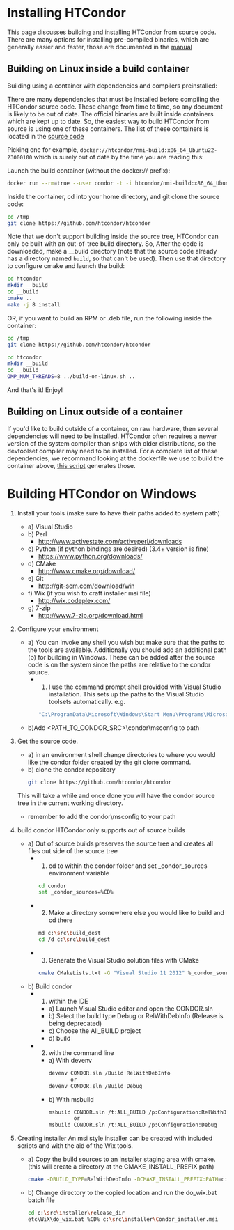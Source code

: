 # Installing HTCondor

This page discusses building and installing HTCondor from source code.
There are many options for installing pre-compiled binaries, which are
generally easier and faster, those are documented in the 
[manual](https://htcondor.readthedocs.io/en/latest/getting-htcondor/index.html)

## Building on Linux inside a build container

Building using a container with dependencies and compilers preinstalled:

There are many dependencies that must be installed before compiling the
HTCondor source code.  These change from time to time, so any document is
likely to be out of date.  The official binaries are built inside containers
which are kept up to date.  So, the easiest way to build HTCondor from source
is using one of these containers.  The list of these containers is
located in the [source code](https://github.com/htcondor/htcondor/blob/main/nmi_tools/nmi-build-platforms)

Picking one for example, `docker://htcondor/nmi-build:x86_64_Ubuntu22-23000100`
which is surely out of date by the time you are reading this:

Launch the build container (without the docker:// prefix):

```sh
docker run --rm=true --user condor -t -i htcondor/nmi-build:x86_64_Ubuntu22-23000100 /bin/bash
```

Inside the container, cd into your home directory, and git clone the 
source code:

```sh
cd /tmp
git clone https://github.com/htcondor/htcondor
```

Note that we don't support building inside the source tree, HTCondor can only
be built with an out-of-tree build directory.  So, After the code is
downloaded, make a \_\_build directory (note that the source code already has a
directory named `build`, so that can't be used). Then use that directory to
configure cmake and launch the build:

```sh
cd htcondor
mkdir __build
cd __build
cmake ..
make -j 8 install
```


OR, if you want to build an RPM or .deb file, run the following inside the container:

```sh
cd /tmp
git clone https://github.com/htcondor/htcondor

cd htcondor
mkdir __build
cd __build
OMP_NUM_THREADS=8 ../build-on-linux.sh ..
```


And that's it!  Enjoy!

## Building on Linux outside of a container

If you'd like to build outside of a container, on raw hardware, then
several dependencies will need to be installed.  HTCondor often
requires a newer version of the system compiler than ships with older
distributions, so the devtoolset compiler may need to be installed.
For a complete list of these dependencies, we recommand looking
at the dockerfile we use to build the container above,
[this script](https://github.com/htcondor/htcondor/blob/main/build/nmi-build/setup.sh) generates those.


# Building HTCondor on Windows

1. Install your tools (make sure to have their paths added to system path)
	- a) Visual Studio
	- b) Perl
	    * http://www.activestate.com/activeperl/downloads
	- c) Python (if python bindings are desired) (3.4+ version is fine)
		* https://www.python.org/downloads/
	- d) CMake
		* http://www.cmake.org/download/
	- e) Git
		* http://git-scm.com/download/win
	- f) Wix (if you wish to craft installer msi file)
		* http://wix.codeplex.com/ 
	- g) 7-zip
		* http://www.7-zip.org/download.html

2. Configure your environment
	- a) You can invoke any shell you wish but make sure that the paths
		to the tools are available. Additionally you should add an additional
		path (b) for building in Windows.  These can be added after the source 
		code is on the system since the paths are relative to the condor source.
		- 1) I use the command prompt shell provided with Visual Studio installation.
			This sets up the paths to the Visual Studio toolsets automatically. 
			e.g.
			```sh
			"C:\ProgramData\Microsoft\Windows\Start Menu\Programs\Microsoft Visual Studio 2012\Visual Studio Tools\Developer Command Prompt for VS2012.lnk"
			```
	- b)Add <PATH_TO_CONDOR_SRC>\condor\msconfig to path

3. Get the source code. 
	- a) in an environment shell change directories to where you would like the condor
		folder created by the git clone command. 
	- b) clone the condor repository
		```sh
		git clone https://github.com/htcondor/htcondor
		```
	This will take a while and once done you will have the condor source tree in the current
	working directory. 
	* remember to add the condor\msconfig to your path

4. build condor
	HTCondor only supports out of source builds
	- a) Out of source builds preserves the source tree and creates all files out side of the source tree
		- 1) cd to within the condor folder and set _condor_sources environment variable
			```sh
			cd condor
			set _condor_sources=%CD%
			```
		- 2) Make a directory somewhere else you would like to build and cd there
			```sh
			md c:\src\build_dest
			cd /d c:\src\build_dest
			```
		- 3) Generate the Visual Studio solution files with CMake
			```sh
			cmake CMakeLists.txt -G "Visual Studio 11 2012" %_condor_sources%
			```
	- b) Build condor
		- 1) within the IDE
			- a) Launch Visual Studio editor and open the CONDOR.sln
			- b) Select the build type Debug or RelWithDebInfo (Release is being deprecated)
			- c) Choose the All_BUILD project
			- d) build
		- 2) with the command line
			- a) With devenv
				```sh
				devenv CONDOR.sln /Build RelWithDebInfo
				       or
				devenv CONDOR.sln /Build Debug
				```
			- b) With msbuild
				```sh
				msbuild CONDOR.sln /t:ALL_BUILD /p:Configuration:RelWithDebugInfo
				        or
				msbuild CONDOR.sln /t:ALL_BUILD /p:Configuration:Debug
				```

5. Creating installer
	An msi style installer can be created with included scripts and with the aid of the Wix tools.
	- a) Copy the build sources to an installer staging area with cmake. (this will create a directory
		at the CMAKE_INSTALL_PREFIX path)
		```sh
		cmake -DBUILD_TYPE=RelWithDebInfo -DCMAKE_INSTALL_PREFIX:PATH=c:\src\installer\release_dir -P cmake_install.cmake
		```
	- b) Change directory to the copied location and run the do_wix.bat batch file
		```sh
		cd c:\src\installer\release_dir
		etc\WiX\do_wix.bat %CD% c:\src\installer\Condor_installer.msi
		```
